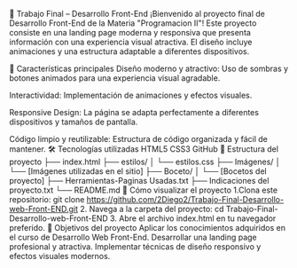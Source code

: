 🚀 Trabajo Final – Desarrollo Front-End
¡Bienvenido al proyecto final de Desarrollo Front-End de la Materia "Programacion II"! 
Este proyecto consiste en una landing page moderna y responsiva que presenta información con una experiencia visual atractiva. El diseño incluye animaciones y una estructura adaptable a diferentes dispositivos.

🌟 Características principales
Diseño moderno y atractivo: Uso de sombras y botones animados para una experiencia visual agradable.

Interactividad: Implementación de animaciones y efectos visuales.

Responsive Design: La página se adapta perfectamente a diferentes dispositivos y tamaños de pantalla.

Código limpio y reutilizable: Estructura de código organizada y fácil de mantener.
🛠️ Tecnologías utilizadas
HTML5
CSS3
GitHub
📁 Estructura del proyecto
├── index.html
├── estilos/
│   └── estilos.css
├── Imágenes/
│   └── [Imágenes utilizadas en el sitio]
├── Boceto/
│   └── [Bocetos del proyecto]
├── Herramientas-Paginas Usadas.txt
├── Indicaciones del proyecto.txt
└── README.md
🔧 Cómo visualizar el proyecto
1.Clona este repositorio:
git clone https://github.com/2Diego2/Trabajo-Final-Desarrollo-web-Front-END.git
2. Navega a la carpeta del proyecto:
cd Trabajo-Final-Desarrollo-web-Front-END
3. Abre el archivo index.html en tu navegador preferido.
🎯 Objetivos del proyecto
Aplicar los conocimientos adquiridos en el curso de Desarrollo Web Front-End.
Desarrollar una landing page profesional y atractiva.
Implementar técnicas de diseño responsivo y efectos visuales modernos.
